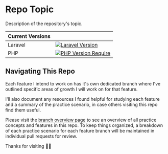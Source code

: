 # Repo Topic

Description of the repository's topic.

| **Current Versions** |  |
| - | - |
| Laravel | [![Laravel Version](http://poser.pugx.org/laravel/framework/version)](https://packagist.org/packages/laravel/framework) |
| PHP | [![PHP Version Require](http://poser.pugx.org/pugx/badge-poser/require/php)](https://packagist.org/packages/pugx/badge-poser) |

## Navigating This Repo

Each feature I intend to work on has it's own dedicated branch where I've outlined specific areas of growth I will work on for that feature.

I'll also document any resources I found helpful for studying each feature and a summary of the practice scenario, in case others visiting this repo find them useful.

Please visit the [branch overview page]() to see an overview of all practice concepts and features in this repo. To keep things organized, a breakdown of each practice scenario for each feature branch will be maintained in individual pull requests for review.

Thanks for visiting <span>&#128075;&#127998;</span>
